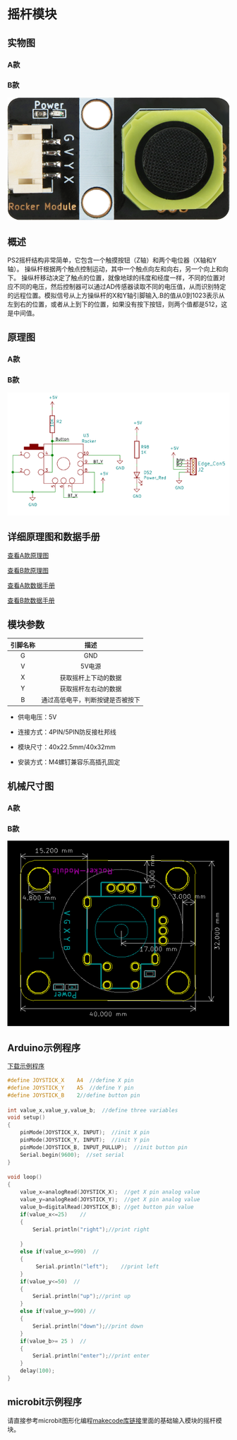 # 摇杆模块

## 实物图

### A款

### B款

![实物图](rocker_module/rocker_module.png)

## 概述

​       PS2摇杆结构非常简单，它包含一个触摸按钮（Z轴）和两个电位器（X轴和Y轴）。 操纵杆根据两个触点控制运动，其中一个触点向左和向右，另一个向上和向下。 操纵杆移动决定了触点的位置，就像地球的纬度和经度一样，不同的位置对应不同的电压，然后控制器可以通过AD传感器读取不同的电压值，从而识别特定的远程位置。模拟信号从上方操纵杆的X和Y轴引脚输入.B的值从0到1023表示从左到右的位置，或者从上到下的位置，如果没有按下按钮，则两个值都是512，这是中间值。

## 原理图

### A款

### B款

![原理图](rocker_module/rocker_module_schematic.png)

## 详细原理图和数据手册

[查看A款原理图](rocker_module/rocker_module_schematic.pdf) 

[查看B款原理图](rocker_module/rocker_module_schematic.pdf) 

[查看A款数据手册]() 

[查看B款数据手册]() 

## 模块参数

| 引脚名称 |               描述               |
| :------: | :------------------------------: |
|    G     |               GND                |
|    V     |              5V电源              |
|    X     |       获取摇杆上下动的数据       |
|    Y     |       获取摇杆左右动的数据       |
|    B     | 通过高低电平，判断按键是否被按下 |

- 供电电压：5V

- 连接方式：4PIN/5PIN防反接杜邦线

- 模块尺寸：40x22.5mm/40x32mm

- 安装方式：M4螺钉兼容乐高插孔固定

## 机械尺寸图

### A款

### B款

![机械尺寸图](rocker_module/rocker_module_assembly.png)

## Arduino示例程序

[下载示例程序](rocker_module/rocker_module.zip)

```c
#define JOYSTICK_X    A4  //define X pin
#define JOYSTICK_Y    A5  //define Y pin
#define JOYSTICK_B    2//define button pin

int value_x,value_y,value_b;  //define three variables
void setup()
{
    pinMode(JOYSTICK_X, INPUT);  //init X pin
    pinMode(JOYSTICK_Y, INPUT);  //init Y pin
    pinMode(JOYSTICK_B, INPUT_PULLUP);  //init button pin
    Serial.begin(9600);  //set serial
}

void loop() 
{
    value_x=analogRead(JOYSTICK_X);  //get X pin analog value
    value_y=analogRead(JOYSTICK_Y);  //get X pin analog value
    value_b=digitalRead(JOYSTICK_B); //get button pin value 
    if(value_x<=25)    //
    {
        Serial.println("right");//print right

    }
    else if(value_x>=990)  //
    {
         Serial.println("left");    //print left
    }
    if(value_y<=50)  //
    {
        Serial.println("up");//print up
    }
    else if(value_y>=990) //
    {
        Serial.println("down");//print down
    }
    if(value_b>= 25 )  //
    {
        Serial.println("enter");//print enter
    }
    delay(100);
}
```

## microbit示例程序

请直接参考microbit图形化编程[makecode库链接](https://github.com/emakefun/pxt-sensorbit)里面的基础输入模块的摇杆模块。